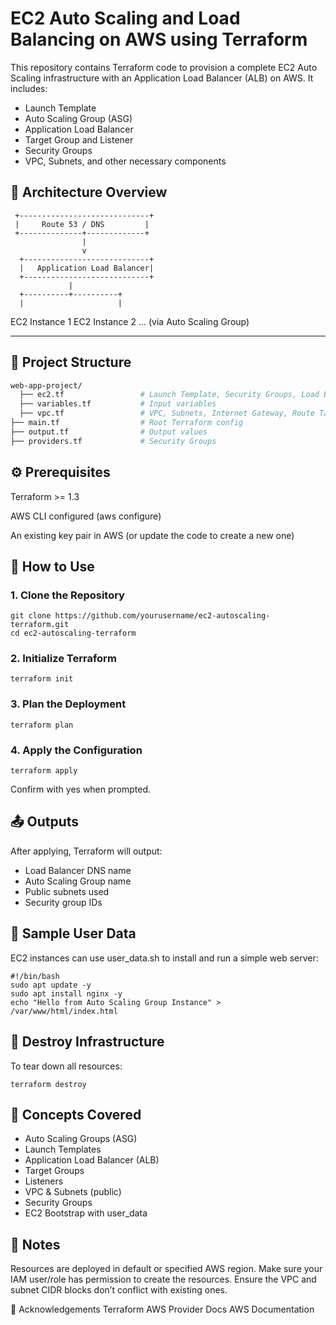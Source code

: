 # EC2 Auto Scaling and Load Balancing on AWS using Terraform

This repository contains Terraform code to provision a complete EC2 Auto Scaling infrastructure with an Application Load Balancer (ALB) on AWS. It includes:

- Launch Template
- Auto Scaling Group (ASG)
- Application Load Balancer
- Target Group and Listener
- Security Groups
- VPC, Subnets, and other necessary components

## 📌 Architecture Overview

     +-----------------------------+
     |     Route 53 / DNS         |
     +--------------+-------------+
                    |
                    v
      +----------------------------+
      |   Application Load Balancer|
      +----------------------------+
                 |
      +----------+----------+
      |                     |
 EC2 Instance 1       EC2 Instance 2  ... (via Auto Scaling Group)

 
---

## 📁 Project Structure

```bash
web-app-project/
  ├── ec2.tf                 # Launch Template, Security Groups, Load Balancer, Target Group, Auto Scaling Group and policies for EC2
  ├── variables.tf           # Input variables
  ├── vpc.tf                 # VPC, Subnets, Internet Gateway, Route Tables
├── main.tf                  # Root Terraform config
├── output.tf                # Output values
├── providers.tf             # Security Groups
```

## ⚙️ Prerequisites
Terraform >= 1.3

AWS CLI configured (aws configure)

An existing key pair in AWS (or update the code to create a new one)

## 🚀 How to Use
### 1. Clone the Repository
```
git clone https://github.com/yourusername/ec2-autoscaling-terraform.git   
cd ec2-autoscaling-terraform
```
### 2. Initialize Terraform
```
terraform init
```
### 3. Plan the Deployment
```
terraform plan
```
### 4. Apply the Configuration
```
terraform apply
```
Confirm with yes when prompted.

## 📤 Outputs
After applying, Terraform will output:

- Load Balancer DNS name
- Auto Scaling Group name
- Public subnets used
- Security group IDs

## 📜 Sample User Data
EC2 instances can use user_data.sh to install and run a simple web server:

```
#!/bin/bash
sudo apt update -y
sudo apt install nginx -y
echo "Hello from Auto Scaling Group Instance" > /var/www/html/index.html
```

## 🛑 Destroy Infrastructure
To tear down all resources:

```
terraform destroy
```

## 🧠 Concepts Covered
- Auto Scaling Groups (ASG)
- Launch Templates
- Application Load Balancer (ALB)
- Target Groups
- Listeners
- VPC & Subnets (public)
- Security Groups
- EC2 Bootstrap with user_data

## 📌 Notes
Resources are deployed in default or specified AWS region.
Make sure your IAM user/role has permission to create the resources.
Ensure the VPC and subnet CIDR blocks don’t conflict with existing ones.

🙌 Acknowledgements
Terraform AWS Provider Docs
AWS Documentation

